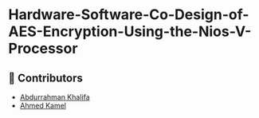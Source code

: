 # Hardware-Software-Co-Design-of-AES-Encryption-Using-the-Nios-V-Processor

## 👥 Contributors

- [Abdurrahman Khalifa](https://github.com/AbdurrahmanKhalifa)
- [Ahmed Kamel](https://github.com/ahmd-kamel)
